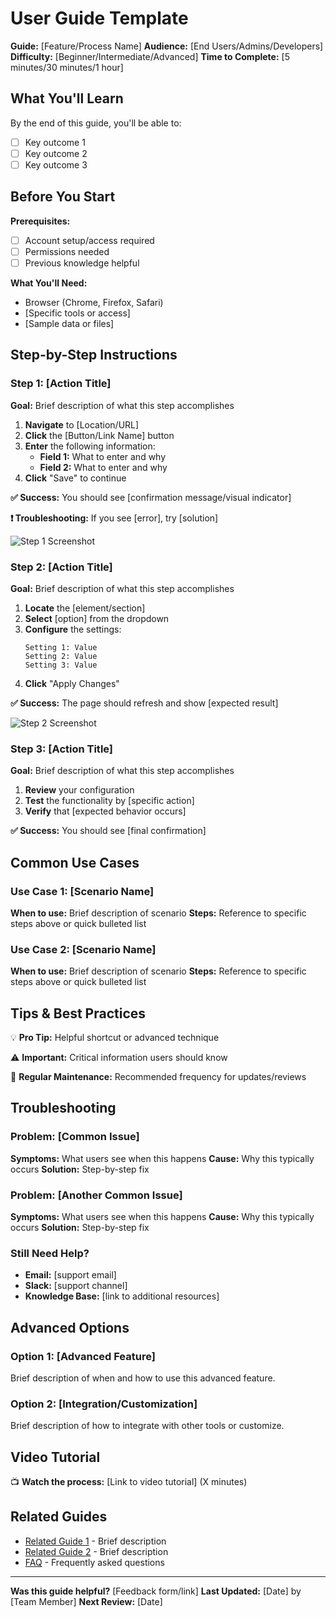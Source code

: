 # User Guide Template

**Guide:** [Feature/Process Name]
**Audience:** [End Users/Admins/Developers]
**Difficulty:** [Beginner/Intermediate/Advanced]
**Time to Complete:** [5 minutes/30 minutes/1 hour]

## What You'll Learn

By the end of this guide, you'll be able to:
- [ ] Key outcome 1
- [ ] Key outcome 2
- [ ] Key outcome 3

## Before You Start

**Prerequisites:**
- [ ] Account setup/access required
- [ ] Permissions needed
- [ ] Previous knowledge helpful

**What You'll Need:**
- Browser (Chrome, Firefox, Safari)
- [Specific tools or access]
- [Sample data or files]

## Step-by-Step Instructions

### Step 1: [Action Title]

**Goal:** Brief description of what this step accomplishes

1. **Navigate** to [Location/URL]
2. **Click** the [Button/Link Name] button
3. **Enter** the following information:
   - **Field 1:** What to enter and why
   - **Field 2:** What to enter and why
4. **Click** "Save" to continue

**✅ Success:** You should see [confirmation message/visual indicator]

**❗ Troubleshooting:** If you see [error], try [solution]

![Step 1 Screenshot](images/step1-screenshot.png)

### Step 2: [Action Title]

**Goal:** Brief description of what this step accomplishes

1. **Locate** the [element/section]
2. **Select** [option] from the dropdown
3. **Configure** the settings:
   ```
   Setting 1: Value
   Setting 2: Value
   Setting 3: Value
   ```
4. **Click** "Apply Changes"

**✅ Success:** The page should refresh and show [expected result]

![Step 2 Screenshot](images/step2-screenshot.png)

### Step 3: [Action Title]

**Goal:** Brief description of what this step accomplishes

1. **Review** your configuration
2. **Test** the functionality by [specific action]
3. **Verify** that [expected behavior occurs]

**✅ Success:** You should see [final confirmation]

## Common Use Cases

### Use Case 1: [Scenario Name]
**When to use:** Brief description of scenario
**Steps:** Reference to specific steps above or quick bulleted list

### Use Case 2: [Scenario Name]
**When to use:** Brief description of scenario
**Steps:** Reference to specific steps above or quick bulleted list

## Tips & Best Practices

💡 **Pro Tip:** Helpful shortcut or advanced technique

⚠️ **Important:** Critical information users should know

🔄 **Regular Maintenance:** Recommended frequency for updates/reviews

## Troubleshooting

### Problem: [Common Issue]
**Symptoms:** What users see when this happens
**Cause:** Why this typically occurs
**Solution:** Step-by-step fix

### Problem: [Another Common Issue]
**Symptoms:** What users see when this happens
**Cause:** Why this typically occurs
**Solution:** Step-by-step fix

### Still Need Help?
- **Email:** [support email]
- **Slack:** [support channel]
- **Knowledge Base:** [link to additional resources]

## Advanced Options

### Option 1: [Advanced Feature]
Brief description of when and how to use this advanced feature.

### Option 2: [Integration/Customization]
Brief description of how to integrate with other tools or customize.

## Video Tutorial

📺 **Watch the process:** [Link to video tutorial] (X minutes)

## Related Guides

- [Related Guide 1](link) - Brief description
- [Related Guide 2](link) - Brief description
- [FAQ](link) - Frequently asked questions

---

**Was this guide helpful?** [Feedback form/link]
**Last Updated:** [Date] by [Team Member]
**Next Review:** [Date]
